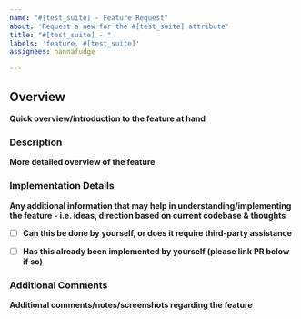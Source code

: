 ```yaml
---
name: "#[test_suite] - Feature Request"
about: 'Request a new for the #[test_suite] attribute'
title: "#[test_suite] - "
labels: 'feature, #[test_suite]'
assignees: nannafudge

---
```


## Overview

**Quick overview/introduction to the feature at hand**

### Description

**More detailed overview of the feature**

### Implementation Details

**Any additional information that may help in understanding/implementing the feature - i.e. ideas, direction based on current codebase & thoughts**

- [ ] **Can this be done by yourself, or does it require third-party assistance**

- [ ] **Has this already been implemented by yourself (please link PR below if so)**

### Additional Comments
**Additional comments/notes/screenshots regarding the feature**
